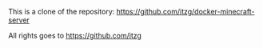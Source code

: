 This is a clone of the repository: https://github.com/itzg/docker-minecraft-server

All rights goes to https://github.com/itzg

